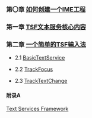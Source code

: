 ### 第〇章 [如何创建一个IME工程](https://github.com/ChineseInputMethod/mumble/blob/main/2023/2/21.md)

### 第一章 [TSF文本服务核心内容](https://github.com/ChineseInputMethod/mumble/blob/main/2023/5/1.md)

### 第二章 [一个简单的TSF输入法](https://github.com/ChineseInputMethod/TSFexample)

- 2.1 [BasicTextService](https://github.com/ChineseInputMethod/TSFexample/tree/master/1BasicTextService)

- 2.2 [TrackFocus](https://github.com/ChineseInputMethod/TSFexample/tree/master/2TrackFocus)

- 2.3 [TrackTextChange](https://github.com/ChineseInputMethod/TSFexample/tree/master/3TrackTextChange)

#### 附录A

[Text Services Framework](https://github.com/ChineseInputMethod/TextServicesFramework)
